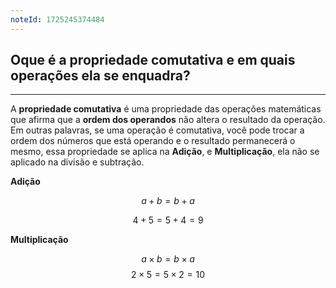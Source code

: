 ```yaml
---
noteId: 1725245374484
---
```

## Oque é a propriedade comutativa e em quais operações ela se enquadra?

---

A **propriedade comutativa** é uma propriedade das operações matemáticas  que afirma que a **ordem dos operandos** não altera o resultado da operação. Em outras palavras, se uma operação é comutativa, você pode trocar a ordem dos números que está operando e o resultado permanecerá o mesmo, essa propriedade se aplica na **Adição**, e **Multiplicação**, ela não se aplicado na divisão e subtração.

**Adição**

$$
a + b = b + a
$$

$$
4 + 5 = 5 + 4 = 9
$$

**Multiplicação**

$$
a \times b = b \times a
$$
$$
2 \times 5 = 5 \times 2 = 10
$$